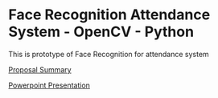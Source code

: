 

# Face Recognition Attendance System - OpenCV - Python
 This is prototype of Face Recognition for attendance system
 
 [Proposal Summary](https://alexivaner.github.io/OpenCV-Attendance-FaceRecognition/HW5_0860810_0860812_0860814.pdf)
 
  [Powerpoint Presentation](https://alexivaner.github.io/OpenCV-Attendance-FaceRecognition/Slide_0860810_0860812_0860814.pdf)
